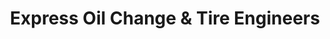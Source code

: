 ---
title: "Express Oil Change & Tire Engineers"
url: /oviedo/express-oil-change-and-tire-engineers/
shop: tyres
---